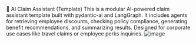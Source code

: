 🧠 AI Claim Assistant (Template)
This is a modular AI-powered claim assistant template built with pydantic-ai and LangGraph. It includes agents for retrieving employee discounts, checking policy compliance, 
generating benefit recommendations, and summarizing results. 
Designed for corporate use cases like travel claims or employee perks inquiries.
![image](https://github.com/user-attachments/assets/809cf030-114d-4223-b472-b01e0ecea7f1)

